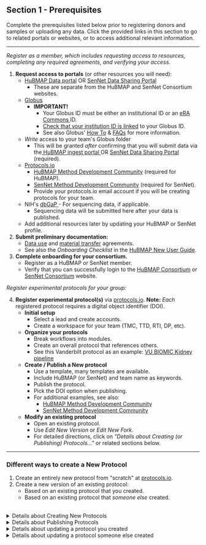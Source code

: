 ## Section 1 - Prerequisites
Complete the prerequisites listed below prior to registering donors and samples or uploading any data.
Click the provided links in this section to go to related portals or websites, or to access additional relevant information.
<hr>

_Register as a member, which includes requesting access to resources, completing any required agreements, and verifying your access._
  1. **Request access to portals** (or other resources you will need):
     - <a href="http://portal.hubmapconsortium.org">HuBMAP Data portal</a> OR <a href="http://data.sennetconsortium.org">SenNet Data Sharing Portal</a>
       - These are separate from the HuBMAP and SenNet Consortium websites.
     - <a href="https://www.globus.org/">Globus</a>
       - **IMPORTANT!**
           - Your Globus ID must be either an institutional ID or an <a href="https://www.era.nih.gov/"> eRA Commons </a> ID.
           - <a href="https://docs.globus.org/how-to/link-to-existing/">Check that your institution ID is linked</a> to your Globus ID.
           - See also Globus' <a href="https://docs.globus.org/how-to/">How To</a> & <a href="https://docs.globus.org/faq/">FAQs</a> for more information.
     - _Write_ access to your team's Globus folder
       - This will be granted <em>after</em> confirming that you will submit data via the<a href="http://ingest.hubmapconsortium.org/"> HuBMAP ingest portal </a> OR <a href="http://data.sennetconsortium.org">SenNet Data Sharing Portal </a> (required).
     - <a href="http://protocols.io">Protocols.io</a>
       - <a href="https://www.protocols.io/workspaces/human-biomolecular-atlas-program-hubmap-method-development">HuBMAP Method Development Community</a> (required for HuBMAP).
       - <a href="https://www.protocols.io/workspaces/cellular-senescence-network-sennet-method-develo">SenNet Method Development Community</a> (required for SenNet).
       - Provide your protocols.io email account if you will be creating protocols for your team.
     - NIH's <a href="https://dbgap.ncbi.nlm.nih.gov/aa/wga.cgi?page=login">dbGaP </a>- For sequencing data, if applicable.
         - Sequencing data will be submitted here after your data is published.
     - Add additional resources later by updating your HuBMAP or SenNet profile.
  2. **Submit preliminary documentation:**
     - <a href="https://hubmapconsortium.org/wp-content/uploads/2020/06/DUA_FINAL_2020_02_03_for_Signature.pdf">Data use</a> and <a href="https://hubmapconsortium.org/wp-content/uploads/2020/08/MTA.pdf">material transfer</a> agreements.
     - See also the <em>Onboarding Checklist</em> in the <a href="https://docs.google.com/document/d/1ew6erXdwt38b8reiiH38NUeab4TD5ot-nv59M444j0Y/edit#heading=h.ym9gyx39h7t3">HuBMAP New User Guide</a>.
  3. **Complete onboarding for your consortium.**
      - Register as a HuBMAP or SenNet member.
      - Verify that you can successfully login to the <a href="https://hubmapconsortium.org/"> HuBMAP Consortium</a> or <a href="https://sennetconsortium.org/"> SenNet Consortium</a> website.

  _Register experimental protocols for your group:_
        
  4. **Register experimental protocol(s)** via <a href="https://www.protocols.io/welcome">protocols.io</a>. **Note:** _Each_ registered protocol requires a digital object identifier (DOI).
     - **Initial setup**
         - Select a lead and create accounts.
         - Create a workspace for your team (TMC, TTD, RTI, DP, etc).
      - **Organize your protocols**
          - Break workflows into modules.
          - Create an overall protocol that references others.
          - See this Vanderbilt protocol as an example: <a href="https://dx.doi.org/10.17504/protocols.io.bfskjncw">VU BIOMIC Kidney pipeline</a>
      - **Create / Publish a New protocol**
          - Use a template, many templates are available.
          - Include HuBMAP (or SenNet) and team name as keywords.
          - Publish the protocol.
          - Pick the DOI option when publishing.
          - For additional examples, see also:
            - <a href="https://www.protocols.io/workspaces/human-biomolecular-atlas-program-hubmap-method-development">HuBMAP Method Development Community</a>
            - <a href="https://www.protocols.io/workspaces/cellular-senescence-network-sennet-method-develo">SenNet Method Development Community</a>
       - **Modify an existing protocol**
          - Open an existing protocol.
          - Use _Edit New Version_ or _Edit New Fork_.
          - For detailed directions, click on _"Details about Creating (or Publishing) Protocols..."_ or related sections below.

<hr> 
  
### Different ways to create a New Protocol

1. Create an entirely new protocol from "scratch" at [protocols.io](http://protocols.io/).
2. Create a new version of an existing protocol:
    - Based on an existing protocol that you created.
    - Based on an existing protocol that _someone else_ created.
  
<br />
<details>
<summary>Details about Creating New Protocols</summary>

<h3 id="Create-New-Protocol">Creating an entirely new protocol (from "scratch"):</h3>

1. **Log into protocols.io** Using your protocols.io login registered with your consortium.
2. **Select your Workspace:**
   - Click the HuBMAP icon for the HuBMAP Workspace
   - Click the SenNet icon for the SenNet Workspace
   - If you do not see your icon you have not been added to the group - Contact your helpdesk for assistance.
3. **Click the NEW + button** at the top and select **New protocol**.
4. **Select a template option:**
   - There are several template options for a protocol.
   - The option selected determines the tool widgets shown on the right.
5. **Rename the protocol** from “untitled protocol” to something more descriptive so the protocol saves properly.
6. **Fill in the Details:** A series of tabs displays under the protocol title: (_Description, Guidelines..., Materials, etc._)
   - Fill in information for all tabs shown
   - Under _Description > Keywords_ enter your consortium and group (TMC, etc.)
7. **Publishing** - When you are satisfied that the protocol is complete...
   - Select **MORE > Publish**
   - Publishing is a multistep process (see below).

**IMPORTANT:** Once published, a protocol cannot be deleted or edited, only versioned.
</details>

<details>
<summary>Details about Publishing Protocols</summary>

### Publishing your new protocol:

1. **Publish type** - select **With DOI**. <br> **IMPORTANT:** HuBMAP and SenNet protocols MUST be assigned a DOI.
    - This is required to register a donor (or source) and samples.
    - This is required to submit assay metadata to the HIVE or CODCC.
2. **Set authors** - Multiple authors may be added in order of importance.
   - You can drag-and-drop authors to reorder.
3. **Status** - Select _Working, In Development,_ or _Other_.
4. **Research study** - Select _Research_ (most likely) or _Non-Research_.
5. **Add workspaces** - _Show_ and _Share_ the protocol on the HuBMAP (or SenNet) Workspace.
   - You can also show or share the protocol on any other workspace, if desired.
6. **Publish** - Publish the protocol.
</details>

<details>

<summary>Details about updating a protocol you created</summary>

### Revise a Protocol you created previously

1. **Navigate to the protocol** on [protocols.io](http://protocols.io/).
   - Click on the protocol to select it.
2. Select **New Version > Create New Version > Edit New Version**.
3. **Re-publish** - Make any changes needed and republish the protocol.
   - The process is virtually identical to the <a href="https://github.com/hubmapconsortium/data_submission_guide/edit/main/Section1.md/#Create-New-Protocol">Create a new Protocol</a> process.
</details>

<details>

<summary>Details about updating a protocol someone else created</summary>

### Create a new protocol based on someone else's Protocol 

1. **Navigate to the protocol** on [protocols.io](http://protocols.io/).
   - Click on the protocol to select it.
2. Select **Copy/Fork > Make a Fork**
   - Select where to store the copied protocol
   - Select **Edit New Fork**
3. **Re-publish** - Make any changes needed and republish the protocol.
   - The process is virtually identical to the <a href="https://github.com/hubmapconsortium/data_submission_guide/edit/main/Section1.md/#Create-New-Protocol">Create a new Protocol</a> process.
  
</details>

